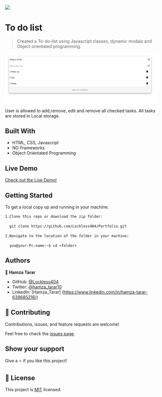 ![](https://img.shields.io/badge/Microverse-blueviolet)

# To do list

> Created a To-do-list using Javascript classes, dynamic modals and Object orientated programming.

![screenshot](./To-do-List.png)

User is allowed to add,remove, edit and remove all checked tasks. All tasks are stored in Local storage.

## Built With

- HTML, CSS, Javascript
- NO Frameworks
- Object Orientated Programming

## Live Demo

[Check out the Live Demo!](https://lockless404.github.io/To-do-list/)


## Getting Started

To get a local copy up and running in your machine:

    1.Clone this repo or download the zip folder:

      git clone https://github.com/Lockless404/Portfolio.git

    2.Navigate to the location of the folder in your machine:

      you@your-Pc-name:~$ cd <folder>

## Authors

👤 **Hamza Tarar**

- GitHub: [@Lockless404](https://github.com/Lockless404)
- Twitter: [@hamza_tarar10](https://twitter.com/hamza_tarar10)
- LinkedIn: [Hamza_Tarar] (https://www.linkedin.com/in/hamza-tarar-639685216/)

## 🤝 Contributing

Contributions, issues, and feature requests are welcome!

Feel free to check the [issues page](../../issues/).

## Show your support

Give a ⭐️ if you like this project!

## 📝 License

This project is [MIT](./MIT.md) licensed.
